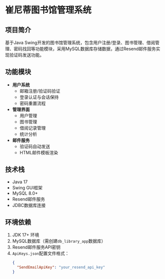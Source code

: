 # 崔尼蒂图书馆管理系统

## 项目简介
基于Java Swing开发的图书馆管理系统，包含用户注册/登录、图书管理、借阅管理、密码找回等功能模块，采用MySQL数据库存储数据，通过Resend邮件服务实现验证码发送功能。

## 功能模块
- **用户系统**
  - 邮箱注册/验证码验证
  - 登录认证与会话保持
  - 密码重置流程
- **管理界面**
  - 用户管理
  - 图书管理
  - 借阅记录管理
  - 统计分析
- **邮件服务**
  - 验证码自动发送
  - HTML邮件模板渲染

## 技术栈
- Java 17
- Swing GUI框架
- MySQL 8.0+
- Resend邮件服务
- JDBC数据库连接

## 环境依赖
1. JDK 17+ 环境
2. MySQL数据库（需创建`db_library_app`数据库）
3. Resend邮件服务API密钥
4. `ApiKeys.json`配置文件格式：
   ```json
   {
     "SendEmailApiKey": "your_resend_api_key"
   }